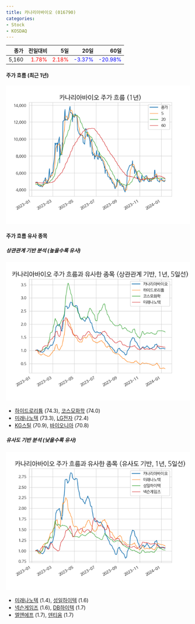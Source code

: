 ```yaml
---
title: 카나리아바이오 (016790)
categories:
- Stock
- KOSDAQ
---
```


|종가|전일대비|5일|20일|60일|
|---:|-------:|--:|---:|---:|
|5,160|<span style="color: red">1.78%</span>|<span style="color: red">2.18%</span>|<span style="color: blue">-3.37%</span>|<span style="color: blue">-20.98%</span>|

<!-- more -->


#### 주가 흐름 (최근 1년)
![016790](/assets/images/stock/016790.png)


#### 주가 흐름 유사 종목


##### 상관관계 기반 분석 (높을수록 유사)
![016790](/assets/images/stock/016790_corr.png)
- [하이드로리튬](/101670/) (74.3), [코스모화학](/005420/) (74.0)
- [미래나노텍](/095500/) (73.3), [LG전자](/066570/) (72.4)
- [KG스틸](/016380/) (70.9), [바이오니아](/064550/) (70.8)


##### 유사도 기반 분석 (낮을수록 유사)	
![016790](/assets/images/stock/016790_sim.png)
- [미래나노텍](/095500/) (1.4), [성일하이텍](/365340/) (1.6)
- [넥슨게임즈](/225570/) (1.6), [DB하이텍](/000990/) (1.7)
- [엘앤에프](/066970/) (1.7), [덴티움](/145720/) (1.7)